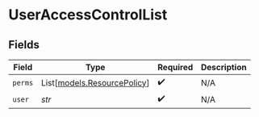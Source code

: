 # UserAccessControlList


## Fields

| Field                                                      | Type                                                       | Required                                                   | Description                                                |
| ---------------------------------------------------------- | ---------------------------------------------------------- | ---------------------------------------------------------- | ---------------------------------------------------------- |
| `perms`                                                    | List[[models.ResourcePolicy](../models/resourcepolicy.md)] | :heavy_check_mark:                                         | N/A                                                        |
| `user`                                                     | *str*                                                      | :heavy_check_mark:                                         | N/A                                                        |
